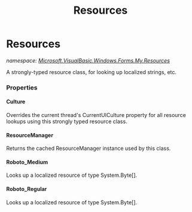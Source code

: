 ﻿---
title: Resources
---

# Resources
_namespace: [Microsoft.VisualBasic.Windows.Forms.My.Resources](N-Microsoft.VisualBasic.Windows.Forms.My.Resources.html)_

A strongly-typed resource class, for looking up localized strings, etc.



### Properties

#### Culture
Overrides the current thread's CurrentUICulture property for all
 resource lookups using this strongly typed resource class.
#### ResourceManager
Returns the cached ResourceManager instance used by this class.
#### Roboto_Medium
Looks up a localized resource of type System.Byte[].
#### Roboto_Regular
Looks up a localized resource of type System.Byte[].

